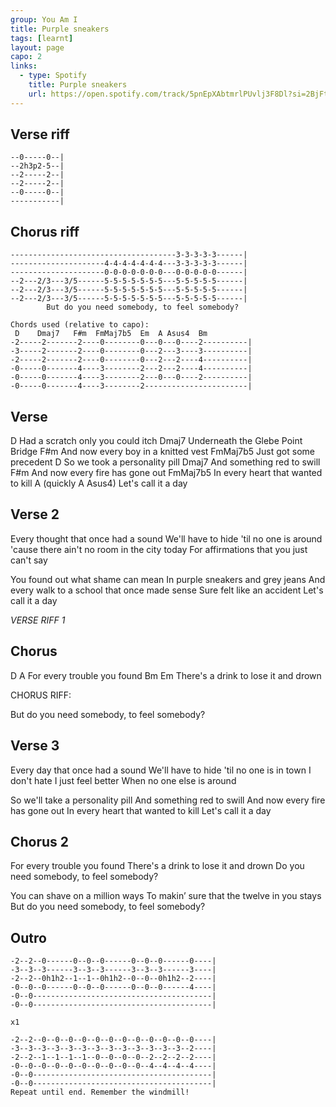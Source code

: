 ```yaml
---
group: You Am I
title: Purple sneakers
tags: [learnt]
layout: page
capo: 2
links:
  - type: Spotify
    title: Purple sneakers
    url: https://open.spotify.com/track/5pnEpXAbtmrlPUvlj3F8Dl?si=2BjFtgSYQeWfdSTpRfE-Dw
---
```

 
## Verse riff

```chordpro
--0-----0--|
--2h3p2-5--|
--2-----2--|
--2-----2--|
--0-----0--|
-----------|
```

## Chorus riff

```chordpro
-------------------------------------3-3-3-3-3------|
---------------------4-4-4-4-4-4-4---3-3-3-3-3------|
---------------------0-0-0-0-0-0-0---0-0-0-0-0------|
--2---2/3---3/5------5-5-5-5-5-5-5---5-5-5-5-5------|
--2---2/3---3/5------5-5-5-5-5-5-5---5-5-5-5-5------|
--2---2/3---3/5------5-5-5-5-5-5-5---5-5-5-5-5------|
        But do you need somebody, to feel somebody?

Chords used (relative to capo):
 D    Dmaj7   F#m  FmMaj7b5  Em  A Asus4  Bm
-2-----2-------2----0--------0---0---0----2----------|
-3-----2-------2----0--------0---2---3----3----------|
-2-----2-------2----0--------0---2---2----4----------|
-0-----0-------4----3--------2---2---2----4----------|
-0-----0-------4----3--------2---0---0----2----------|
-0-----0-------4----3--------2-----------------------|
```

## Verse

D
Had a scratch only you could itch
Dmaj7
Underneath the Glebe Point Bridge
F#m
And now every boy in a knitted vest
FmMaj7b5
Just got some precedent
D
So we took a personality pill
Dmaj7
And something red to swill
F#m
And now every fire has gone out
FmMaj7b5
In every heart that wanted to kill
A (quickly A Asus4)
Let's call it a day

## Verse 2

Every thought that once had a sound
We'll have to hide 'til no one is around
'cause there ain't no room in the city today
For affirmations that you just can't say

You found out what shame can mean
In purple sneakers and grey jeans
And every walk to a school that once made sense
Sure felt like an accident
Let's call it a day

*VERSE RIFF 1*

## Chorus

D                         A
For every trouble you found
Bm                               Em
There's a drink to lose it and drown

CHORUS RIFF:

But do you need somebody, to feel somebody?

## Verse 3

Every day that once had a sound
We'll have to hide 'til no one is in town
I don't hate I just feel better
When no one else is around

So we'll take a personality pill
And something red to swill
And now every fire has gone out
In every heart that wanted to kill
Let's call it a day

## Chorus 2

For every trouble you found
There's a drink to lose it and drown
Do you need somebody, to feel somebody?

You can shave on a million ways
To makin’ sure that the twelve in you stays
But do you need somebody, to feel somebody?

## Outro

```chordpro
-2--2--0------0--0--0------0--0--0------0----|
-3--3--3------3--3--3------3--3--3------3----|
-2--2--0h1h2--1--1--0h1h2--0--0--0h1h2--2----|
-0--0--0------0--0--0------0--0--0------4----|
-0--0----------------------------------------|
-0--0----------------------------------------|

x1

-2--2--0--0--0--0--0--0--0--0--0--0--0--0----|
-3--3--3--3--3--3--3--3--3--3--3--3--3--2----|
-2--2--1--1--1--1--0--0--0--0--2--2--2--2----|
-0--0--0--0--0--0--0--0--0--0--4--4--4--4----|
-0--0----------------------------------------|
-0--0----------------------------------------|
Repeat until end. Remember the windmill!
```
